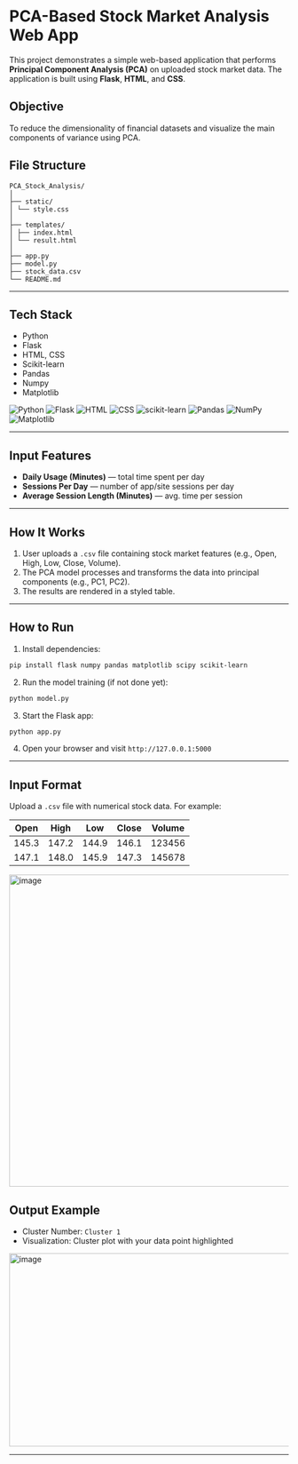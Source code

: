 # PCA-Based Stock Market Analysis Web App

This project demonstrates a simple web-based application that performs **Principal Component Analysis (PCA)** on uploaded stock market data. The application is built using **Flask**, **HTML**, and **CSS**.

## Objective
To reduce the dimensionality of financial datasets and visualize the main components of variance using PCA.

## File Structure

```
PCA_Stock_Analysis/
│
├── static/
│ └── style.css 
│
├── templates/
│ ├── index.html 
│ └── result.html 
│
├── app.py 
├── model.py 
├── stock_data.csv 
└── README.md 
```

---
## Tech Stack

- Python
- Flask
- HTML, CSS
- Scikit-learn
- Pandas
- Numpy
- Matplotlib

![Python](https://img.shields.io/badge/Python-3776AB?style=for-the-badge&logo=python&logoColor=white)
![Flask](https://img.shields.io/badge/Flask-000000?style=for-the-badge&logo=flask&logoColor=white)
![HTML](https://img.shields.io/badge/HTML5-E34F26?style=for-the-badge&logo=html5&logoColor=white)
![CSS](https://img.shields.io/badge/CSS3-1572B6?style=for-the-badge&logo=css3&logoColor=white)
![scikit-learn](https://img.shields.io/badge/scikit--learn-F7931E?style=for-the-badge&logo=scikit-learn&logoColor=white)
![Pandas](https://img.shields.io/badge/Pandas-150458?style=for-the-badge&logo=pandas&logoColor=white)
![NumPy](https://img.shields.io/badge/NumPy-013243?style=for-the-badge&logo=numpy&logoColor=white)
![Matplotlib](https://img.shields.io/badge/Matplotlib-003366?style=for-the-badge&logo=matplotlib&logoColor=white)

---

## Input Features
- **Daily Usage (Minutes)** — total time spent per day
- **Sessions Per Day** — number of app/site sessions per day
- **Average Session Length (Minutes)** — avg. time per session

---

## How It Works
1. User uploads a `.csv` file containing stock market features (e.g., Open, High, Low, Close, Volume).
2. The PCA model processes and transforms the data into principal components (e.g., PC1, PC2).
3. The results are rendered in a styled table.

---

## How to Run

1. Install dependencies:
```bash
pip install flask numpy pandas matplotlib scipy scikit-learn
```

2. Run the model training (if not done yet):
```bash
python model.py
```

3. Start the Flask app:
```bash
python app.py
```

4. Open your browser and visit `http://127.0.0.1:5000`

---

## Input Format
Upload a `.csv` file with numerical stock data. For example:

| Open   | High   | Low    | Close  | Volume |
|--------|--------|--------|--------|--------|
| 145.3  | 147.2  | 144.9  | 146.1  | 123456 |
| 147.1  | 148.0  | 145.9  | 147.3  | 145678 |

<img width="556" height="562" alt="image" src="https://github.com/user-attachments/assets/2aa598fc-73b4-48db-a6fa-bbf76a6f5e93" />

## Output Example
- Cluster Number: `Cluster 1`
- Visualization: Cluster plot with your data point highlighted

<img width="713" height="348" alt="image" src="https://github.com/user-attachments/assets/9d667ac7-c797-4361-8688-a43df76ce03e" />

---

